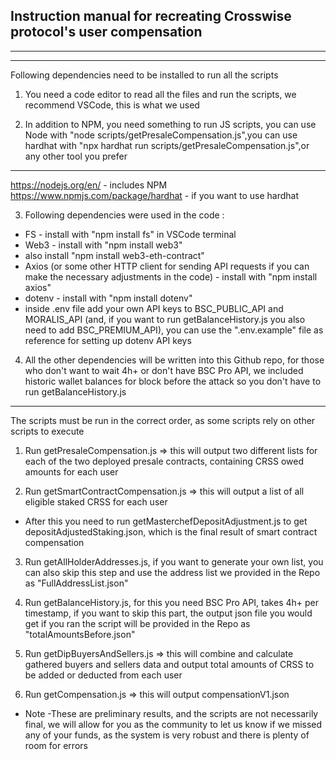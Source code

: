 Instruction manual for recreating Crosswise protocol's user compensation
-----------------------------------
------------------
------

Following dependencies need to be installed to run all the scripts
1. You need a code editor to read all the files and run the scripts, we recommend VSCode, this is what we used

2. In addition to NPM, you need something to run JS scripts,  you can use Node with "node scripts/getPresaleCompensation.js",you can use hardhat with "npx hardhat run scripts/getPresaleCompensation.js",or any other tool you prefer
----------------------------------
https://nodejs.org/en/ - includes NPM
https://www.npmjs.com/package/hardhat - if you want to use hardhat

3. Following dependencies were used in the code : 
- FS - install with "npm install fs" in VSCode terminal 
- Web3 - install with "npm install web3"
- also install "npm install web3-eth-contract"
- Axios (or some other HTTP client for sending API requests if you can make the necessary adjustments in the code) - install with "npm install axios"
- dotenv - install with "npm install dotenv"
- inside .env file add your own API keys to BSC_PUBLIC_API and MORALIS_API (and, if you want to run getBalanceHistory.js you also need to add BSC_PREMIUM_API), you can use    the       ".env.example" file as reference for setting up dotenv API keys

4. All the other dependencies will be written into this Github repo, for those who don't want to wait 4h+ or don't have BSC Pro API, we included historic wallet balances for block before the attack so you don't have to run getBalanceHistory.js 
-----------------------------------
The scripts must be run in the correct order, as some scripts rely on other scripts to execute

1. Run getPresaleCompensation.js => this will output two different lists for each of the two deployed presale contracts, containing CRSS owed amounts for each user

2. Run getSmartContractCompensation.js => this will output a list of all eligible staked CRSS for each user
- After this you need to run getMasterchefDepositAdjustment.js to get depositAdjustedStaking.json, which is the final result of smart contract compensation

3. Run getAllHolderAddresses.js, if you want to generate your own list, you can also skip this step and use the address list we provided in the Repo as "FullAddressList.json"

4. Run getBalanceHistory.js, for this you need BSC Pro API, takes 4h+ per timestamp, if you want to skip this part, the output json file you would get if you ran the script will be provided in the Repo as "totalAmountsBefore.json"

5. Run getDipBuyersAndSellers.js => this will combine and calculate gathered buyers and sellers data and output total amounts of CRSS to be added or deducted from each user

6. Run getCompensation.js => this will output compensationV1.json

* Note
-These are preliminary results, and the scripts are not necessarily final, we will allow for you as the community to let us know if we missed any of your funds, as the system is very robust and there is plenty of room for errors